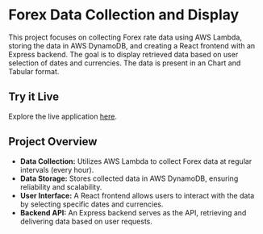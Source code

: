 # Forex Data Collection and Display

This project focuses on collecting Forex rate data using AWS Lambda, storing the data in AWS DynamoDB, and creating a React frontend with an Express backend. The goal is to display retrieved data based on user selection of dates and currencies. The data is present in an Chart and Tabular format.

## Try it Live

Explore the live application [here](https://fx-client.pages.dev/).

## Project Overview

- **Data Collection:** Utilizes AWS Lambda to collect Forex data at regular intervals (every hour).
- **Data Storage:** Stores collected data in AWS DynamoDB, ensuring reliability and scalability.
- **User Interface:** A React frontend allows users to interact with the data by selecting specific dates and currencies.
- **Backend API:** An Express backend serves as the API, retrieving and delivering data based on user requests.

